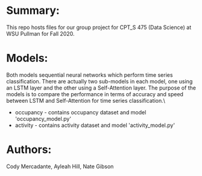 # Summary:
This repo hosts files for our group project for CPT_S 475 (Data Science) at WSU Pullman for Fall 2020.

# Models:
Both models sequential neural networks which perform time series classification.
There are actually two sub-models in each model, one using an LSTM layer and
the other using a Self-Attention layer. The purpose of the models is to compare
the performance in terms of accuracy and speed between LSTM and Self-Attention
for time series classification.\
* occupancy - contains occupancy dataset and model 'occupancy_model.py'
* activity - contains activity dataset and model 'activity_model.py'

# Authors:
Cody Mercadante, Ayleah Hill, Nate Gibson